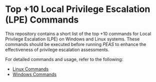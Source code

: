 # Top +10 Local Privilege Escalation (LPE) Commands

This repository contains a short list of the top +10 commands for Local Privilege Escalation (LPE) on Windows and Linux systems. 
These commands should be executed before running *PEAS* to enhance the effectiveness of privilege escalation assessments.

For detailed commands and usage, refer to the following:

- [Linux Commands](linux.md)
- [Windows Commands](windows.md)
